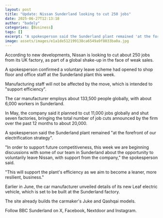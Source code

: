 ```yaml
---
layout: post
title: "Update: Nissan Sunderland looking to cut 250 jobs"
date: 2025-06-27T12:13:18
author: "badely"
categories: [Business]
tags: []
excerpt: "A spokesperson said the Sunderland plant remained 'at the forefront of our electrification strategy'."
image: assets/images/e1a1de512199138ca6549a9f8033ba0a.jpg
---
```


According to new developments, Nissan is looking to cut about 250 jobs from its UK factory, as part of a global shake-up in the face of weak sales.

A spokesperson confirmed a voluntary leave scheme had opened to shop floor and office staff at the Sunderland plant this week.

Manufacturing staff will not be affected by the move, which is intended to "support efficiency".

The car manufacturer employs about 133,500 people globally, with about 6,000 workers in Sunderland.

In May, the company said it planned to cut 11,000 jobs globally and shut seven factories, bringing the total number of job cuts announced by the firm over the past 12 months to about 20,000.

A spokesperson said the Sunderland plant remained "at the forefront of our electrification strategy".

"In order to support future competitiveness, this week we are beginning discussions with some of our team in Sunderland about the opportunity to voluntarily leave Nissan, with support from the company," the spokesperson said.

"This will support the plant's efficiency as we aim to become a leaner, more resilient, business."

Earlier in June, the car manufacturer unveiled details of its new Leaf electric vehicle, which is set to be built at the Sunderland factory.

The site already builds the carmaker's Juke and Qashqai models.

 Follow BBC Sunderland on X, Facebook, Nextdoor and Instagram. 

